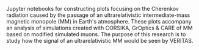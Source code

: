 Jupyter notebooks for constructing plots focusing on the Cherenkov radiation caused by the passage of an ultrarelativistic intermediate-mass magnetic monopole (MM) in Earth's atmosphere. These plots accompany an analysis of simulations created with CORSIKA, GrOptics & CARE of MM based on modified simulated muons. The purpose of this research is to study how the signal of an ultrarelativistic MM would be seen by VERITAS.
